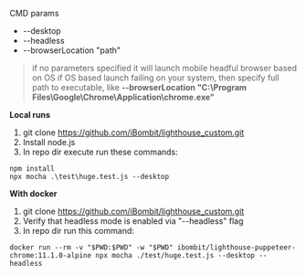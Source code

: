 CMD params
- --desktop
- --headless
- --browserLocation "path"
> if no parameters specified it will launch mobile headful browser based on OS
> if OS based launch failing on your system, then specify full path to executable, like **--browserLocation "C:\\Program Files\\Google\\Chrome\\Application\\chrome.exe"**

**Local runs**
1. git clone https://github.com/iBombit/lighthouse_custom.git
2. Install node.js
3. In repo dir execute run these commands:
```
npm install
npx mocha .\test\huge.test.js --desktop
```

**With docker**
1. git clone https://github.com/iBombit/lighthouse_custom.git
2. Verify that headless mode is enabled via "--headless" flag
3. In repo dir run this command:
```
docker run --rm -v "$PWD:$PWD" -w "$PWD" ibombit/lighthouse-puppeteer-chrome:11.1.0-alpine npx mocha ./test/huge.test.js --desktop --headless
```
